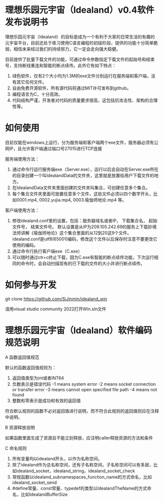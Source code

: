 ﻿# 理想乐园元宇宙（Idealand）v0.4软件发布说明书

理想乐园元宇宙（Idealand）的目标是成为一个有利于大家的日常生活的有趣的元宇宙平台，目前还处于练习使用C语言编程的初级阶段，提供的功能十分简单脆弱，相信未来经过我们的持续努力，它一定会走向强大稳健。

目前提供了批量下载文件的功能，可通过命令参数指定下载文件的起始号和结束号，支持断线重连和智能的断点续传。此外它有如下特点：
1. 绿色软件，仅有2个大小均为1.3M的exe文件分别运行在服务端和客户端，没有其它任何文件。
2. 自由免费开源软件，所有源代码将通过MIT许可发布到github。
3. 编程语言为C，十分高效。
4. 代码结构严谨，开发者对代码的质量要求很高，这包括抗攻击性、架构的合理性等。


# 如何使用

目前仅能在windows上运行，分为服务端和客户端两个exe文件，服务器必须有公网IP，且允许客户端通过端口号27015进行TCP连接

服务端使用方法：
1. 通过命令行运行服务端exe（Server.exe），运行以后会自动在Server.exe所在的目录创建一个叫IdealandData的文件夹，这里就是放置给用户下载文件的地方。
2. 在IdealandData文件夹里面创建的文件夹叫集合，可创建任意多个集合。
3. 每个集合文件夹里面可放置任意多个文件，这些文件必须以四个数字开头，比如0001.mp4, 0002.yujia.mp4, 0003.瑜伽师地论.mp4 等。

客户端使用方法：
1. 修改idealand.conf里的设置，包括：服务器域名或者IP， 下载集合名， 起始文件号， 结束文件号。
   默认设置是从IP为209.105.242.69的服务上下载妙境法师讲解《瑜伽师地论》这个集合里面的从12到20这9个文件。
   idealand.conf是utf8(65001)编码，修改这个文件以后保存时注意不要更改它使用的编码。
2. 通过命令行执行客户端exe（C.exe）
3. 可以随时通过ctr+c终止下载，因为C.exe有智能的断点续传功能，下次运行相同的命令时，会自动扫描现有的已下载的文件的大小并进行断点续传。


# 如何参与开发

git clone https://github.com/SiJinmin/idealand_win

请用visual studio community 2022打开Win.sln文件


# 理想乐园元宇宙（Idealand）软件编码规范说明

A 函数返回值规范

  默认的函数返回值规则为：
  1. 返回值类型为int或者INT64
  2. 负数表示是错误代码
      -1 means system error 
      -2 means socket connection or transfer error
      -3 means cannot open specified file path
      -4 means not found
  3. 整数和零表示是成功和有效的返回值

  符合默认规则的函数不必对返回值进行说明，而不符合此规则的返回值则应在注释中说明。
  

B 资源释放说明  

  如果函数里面生成了资源且不能立刻释放，应注明caller释放资源的方法和条件


C 命名规则

  1. 所有变量均以idealand开头，以作为名称空间。
  2. 除了idealand作为总名称空间，还有子名称空间，子名称空间可以有多层，比如idealand_socket，idealand_string，idealand_socket_check
  3. 常规函数以idealand_subnamespaces_function_name的方式命名，比如 idealand_socket_send
  4. #define常量、const常量、typedef的类型以IdealandTheName的方式命名，比如IdealandBufferSize











